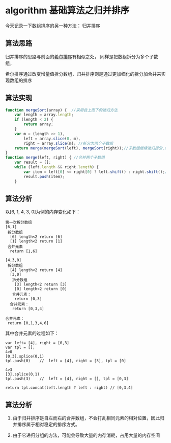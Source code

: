<!-- Date: 2017-06-05 00:30 -->

# algorithm 基础算法之归并排序

今天记录一下数组排序的另一种方法： 归并排序

## 算法思路

归并排序的思路与前面的[希尔排序](/home/article/2017120418165918)有相似之处， 同样是把数组拆分为多个子数组，

希尔排序通过改变增量值拆分数组，归并排序则是通过更加细化的拆分加合并来实现数组的排序

## 算法实现

```js
function mergeSort(array) {  //采用自上而下的递归方法
    var length = array.length;
    if (length < 2) {
        return array;
    }
    var m = (length >> 1),
        left = array.slice(0, m),
        right = array.slice(m); //拆分为两个子数组
    return merge(mergeSort(left), mergeSort(right));//子数组继续递归拆分,然后再合并
}
function merge(left, right) { //合并两个子数组
    var result = [];
    while (left.length && right.length) {
        var item = left[0] <= right[0] ? left.shift() : right.shift();//注意:判断的条件是小于或等于,如果只是小于,那么排序将不稳定.
        result.push(item);
    }
```

## 算法分析

以[6, 1, 4, 3, 0]为例的内存变化如下：

```
第一次拆分数组
[6,1]
 拆分数组
  [6] length<2 return [6]
  [1] length<2 return [1]
 合并元素
  return [1,6]

[4,3,0]
 拆分数组
  [4] length<2 return [4]
  [3,0]
   拆分数组
    [3] length<2 return [3]
    [0] length<2 return [0]
   合并元素：
    return [0,3]
  合并元素：
   return [0,3,4]

合并元素：
 return [0,1,3,4,6]
```

其中合并元素的过程如下：

```
var left= [4], right = [0,3]
var tpl = [];
4>0
[0,3].splice(0,1)
tpl.push(0)    //  left = [4], right = [3], tpl = [0]

4>3
[3].splice(0,1)
tpl.push(3)    //  left = [4], right = [], tpl = [0,3]

return tpl.concat(left.length ? left : right) // [0,3,4]
```

## 算法分析

1.  由于归并排序是自左而右的合并数组，不会打乱相同元素的相对位置，因此归并排序属于相对稳定的排序方式。

2.  由于它递归分组的方法，可能会导致大量的内存消耗，占用大量的内存空间
